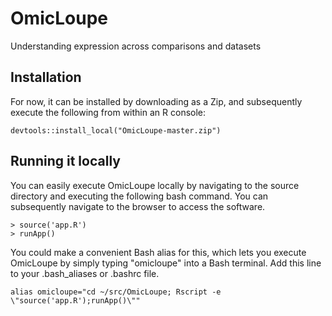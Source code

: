 # OmicLoupe
Understanding expression across comparisons and datasets

## Installation

For now, it can be installed by downloading as a Zip, and subsequently execute the following from within an R console:

```{r}
devtools::install_local("OmicLoupe-master.zip")
```

## Running it locally

You can easily execute OmicLoupe locally by navigating to the source directory and executing the following bash command. 
You can subsequently navigate to the browser to access the software.

```{r}
> source('app.R')
> runApp()
```

You could make a convenient Bash alias for this, which lets you execute OmicLoupe by simply typing "omicloupe" into a Bash terminal.
Add this line to your .bash_aliases or .bashrc file.

```{r}
alias omicloupe="cd ~/src/OmicLoupe; Rscript -e \"source('app.R');runApp()\""
```
